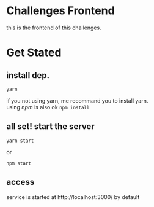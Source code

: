 # Challenges Frontend

this is the frontend of this challenges.

# Get Stated

## install dep.
```
yarn
```
if you not using yarn, me recommand you to install yarn.<br>
using *npm* is also ok
    ```
    npm install
    ```

## all set! start the server
```
yarn start
```
or
```
npm start
```

## access
service is started at http://localhost:3000/ by default